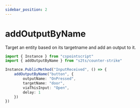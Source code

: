 ```yaml
---
sidebar_position: 2
---
```


# addOutputByName

Target an entity based on its targetname and add an output to it.

```ts title="Add an output to a func_button so that when the button is pressed it opens a door entity"
import { Instance } from "cspointscript"
import { addOutputByName } from "s2ts/counter-strike"

Instance.PublicMethod("InputReceived", () => {
    addOutputByName("button", {
        outputName: "OnPressed",
        targetName: "door",
        viaThisInput: "Open",
        delay: 1
    })
})
```
